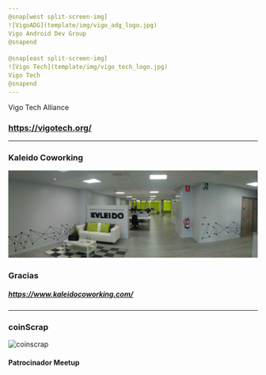 ```yaml
---
@snap[west split-screen-img]
![VigoADG](template/img/vigo_adg_logo.jpg)
Vigo Android Dev Group
@snapend

@snap[east split-screen-img]
![Vigo Tech](template/img/vigo_tech_logo.jpg)
Vigo Tech
@snapend
---
```

Vigo Tech Alliance 
### https://vigotech.org/
---
### Kaleido Coworking
![Vigo Tech](template/img/Kaleido-Coworking.jpg)
### Gracias
##### https://www.kaleidocoworking.com/
---
### coinScrap
![coinscrap](template/img/coinsrap.png)
#### Patrocinador Meetup

